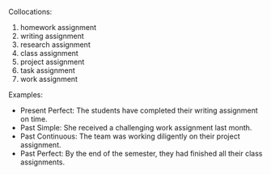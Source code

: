 Collocations:

1. homework assignment
2. writing assignment
3. research assignment
4. class assignment
5. project assignment
6. task assignment
7. work assignment

Examples:

- Present Perfect: The students have completed their writing assignment on time.
- Past Simple: She received a challenging work assignment last month.
- Past Continuous: The team was working diligently on their project assignment.
- Past Perfect: By the end of the semester, they had finished all their class assignments.